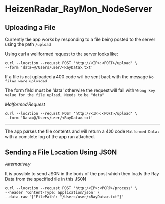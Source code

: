 # HeizenRadar_RayMon_NodeServer

## Uploading a File

Currently the app works by responding to a file being posted to the server using the path `/upload`

Using curl a wellformed request to the server looks like:

```
curl --location --request POST 'http://<IP>:<PORT>/upload' \
--form 'data=@/Users/user/<RayData>.txt'
```

If a file is not uploaded a 400 code will be sent back with the message 
`No files were uploaded.`

The form field must be 'data' otherwise the request will fail with
`Wrong key value for the file upload, Needs to be "data"`

_Malformed Request_
```
curl --location --request POST 'http://<IP>:<PORT>/upload' \
--form 'Data=@/Users/user/<RayData>.txt'
```

---

The app parses the file contents and will return a 400 code `Malformed Data: `
with a complete log of the app run attached.

## Sending a File Location Using JSON

*Alternatively*

It is possible to send JSON in the body of the post which then loads the Ray Data from the specified file in this JSON

```
curl --location --request POST 'http:/<IP>:<PORT>/process' \
--header 'Content-Type: application/json' \
--data-raw '{"FilePath": "/Users/user/<RayData>.txt"}'
```
